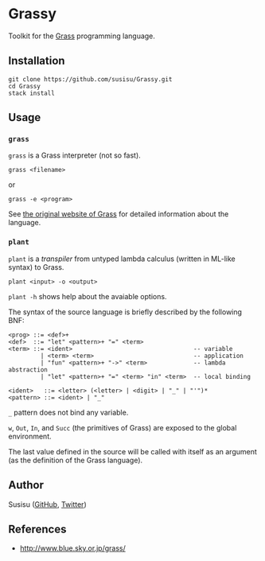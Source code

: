 # Grassy
Toolkit for the [Grass](http://www.blue.sky.or.jp/grass/) programming language.

## Installation
``` shell
git clone https://github.com/susisu/Grassy.git
cd Grassy
stack install
```

## Usage
### `grass`
`grass` is a Grass interpreter (not so fast).

``` shell
grass <filename>
```

or

``` shell
grass -e <program>
```

See [the original website of Grass](http://www.blue.sky.or.jp/grass/) for detailed information about the language.

### `plant`
`plant` is a *transpiler* from untyped lambda calculus (written in ML-like syntax) to Grass.

``` shell
plant <input> -o <output>
```

`plant -h` shows help about the avaiable options.


The syntax of the source language is briefly described by the following BNF:

```
<prog> ::= <def>+
<def>  ::= "let" <pattern>+ "=" <term>
<term> ::= <ident>                                  -- variable
         | <term> <term>                            -- application
         | "fun" <pattern>+ "->" <term>             -- lambda abstraction
         | "let" <pattern>+ "=" <term> "in" <term>  -- local binding

<ident>   ::= <letter> (<letter> | <digit> | "_" | "'")*
<pattern> ::= <ident> | "_"
```

`_` pattern does not bind any variable.

`w`, `Out`, `In`, and `Succ` (the primitives of Grass) are exposed to the global environment.

The last value defined in the source will be called with itself as an argument (as the definition of the Grass language).

## Author
Susisu ([GitHub](https://github.com/susisu), [Twitter](https://twitter.com/susisu2413))

## References
- http://www.blue.sky.or.jp/grass/

